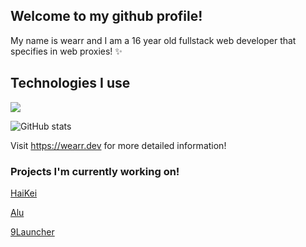 ## Welcome to my github profile!

My name is wearr and I am a 16 year old fullstack web developer that specifies in web proxies! ✨

## Technologies I use
![](https://skillicons.dev/icons?i=html,css,js,typescript,nodejs,vscode,nginx,github,&theme=light)

![GitHub stats](https://github-readme-stats.vercel.app/api?username=wearrrrr)

Visit https://wearr.dev for more detailed information!

### Projects I'm currently working on!

[HaiKei](https://github.com/wearrrrr/HaiKei)

[Alu](https://github.com/wearrrrr/Alu)

[9Launcher](https://github.com/wearrrrr/9Launcher)
